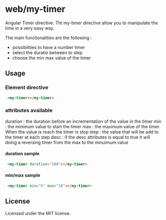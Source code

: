 # web/my-timer
Angular Timer directive.
Tht my-timer directive allow you to manipulate the time in a very easy way.

The main functionalities are the following :
 * possibilities to have a number timer
 * select the duratio between to step
 * choose the min max value of the timer

## Usage

### Element directive

```html
 <my-timer></my-timer>
```

### attributes available

duration : the duration before an incrementation of the value in the timer
min      : the minimum value to start the timer
max      : the maximum value of the timer. When the value is reach the timer is stop
step     : the value that will be add to the timer at each step
desc     : if the desc attributes is equal to true it will doing a reversing timer from the max to the minuimum value

#### duration sample 

```html
 <my-timer duration="500"></my-timer>
```

#### min/max sample

```html
 <my-timer min="5" max="10"></my-timer>
```

## License
Licensed under the MIT license.
